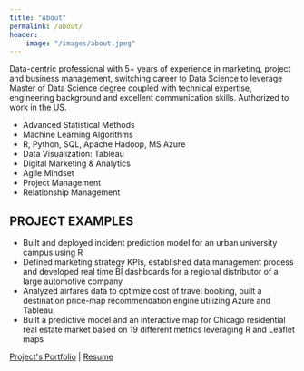 ```yaml
---
title: "About"
permalink: /about/
header:
    image: "/images/about.jpeg"
---
```

Data-centric professional with 5+ years of experience in marketing, project and business management, switching career to Data Science to leverage Master of Data Science degree coupled with technical expertise, engineering background and excellent communication skills. Authorized to work in the US.

* Advanced Statistical Methods
* Machine Learning Algorithms
* R, Python, SQL, Apache Hadoop, MS Azure
* Data Visualization: Tableau
* Digital Marketing & Analytics
* Agile Mindset
* Project Management
* Relationship Management

## PROJECT EXAMPLES

* Built and deployed incident prediction model for an urban university campus using R
* Defined marketing strategy KPIs, established data management process and developed real time BI dashboards for a regional distributor of a large automotive company
* Analyzed airfares data to optimize cost of travel booking, built a destination price-map recommendation engine utilizing Azure and Tableau
* Built a predictive model and an interactive map for Chicago residential real estate market based on 19 different metrics leveraging R and Leaflet maps

[Project's Portfolio](http://mikhailr.com/) | [Resume](https://github.com/Mikhailry/mikhailry.github.io/blob/master/assets/docs/Mikhail_Rybalchenko_Resume.pdf)
